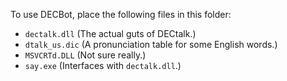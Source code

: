 To use DECBot, place the following files in this folder:

* `dectalk.dll` (The actual guts of DECtalk.)
* `dtalk_us.dic` (A pronunciation table for some English words.)
* `MSVCRTd.DLL` (Not sure really.)
* `say.exe` (Interfaces with `dectalk.dll`.)
